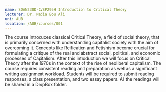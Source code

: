 ```yaml
---
name: SOAN238D-CVSP295H Introduction to Critical Theory
lecturer: Dr. Nadia Bou Ali
uni: AUB
location: /AUB/courses/001
---
```


The course introduces classical Critical Theory, a field of social theory, that is primarily
concerned with understanding capitalist society with the aim of overcoming it. Concepts like
Reification and Fetishism become crucial for formulating a critique of the real and abstract
social, political, and economic processes of Capitalism. After this introduction we will focus
on Critical Theory after the 1970s in the context of the rise of neoliberal capitalism.
The course requires consistent reading and preparation as well as a significant writing
assignment workload. Students will be required to submit reading responses, a class
presentation, and two essay papers. All the readings will be shared in a DropBox folder.